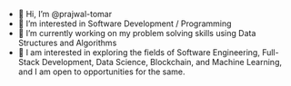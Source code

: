 - 👋 Hi, I’m @prajwal-tomar
- 👀 I’m interested in Software Development / Programming
- 🌱 I’m currently working on my problem solving skills using Data Structures and Algorithms
- 💞️ I am interested in exploring the fields of Software Engineering, Full-Stack Development, Data Science,
      Blockchain, and Machine Learning, and I am open to opportunities for the same.

<!---
prajwal-tomar/prajwal-tomar is a ✨ special ✨ repository because its `README.md` (this file) appears on your GitHub profile.
You can click the Preview link to take a look at your changes.
--->
